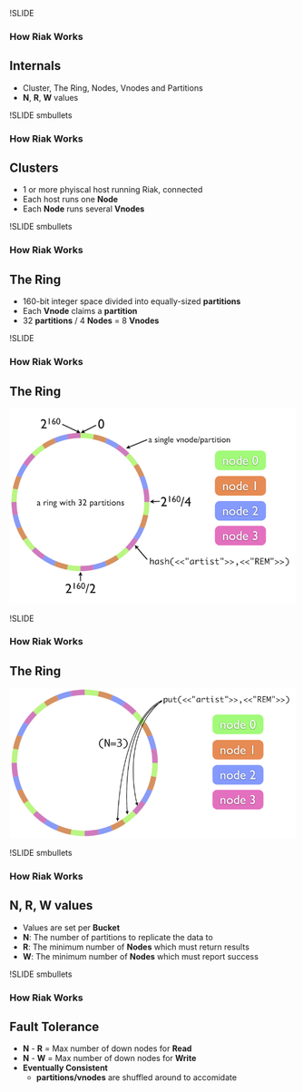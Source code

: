 !SLIDE 
### How Riak Works
## Internals

* Cluster, The Ring, Nodes, Vnodes and Partitions
* **N**, **R**, **W** values

!SLIDE smbullets
### How Riak Works
## Clusters

- 1 or more phyiscal host running Riak, connected
- Each host runs one **Node**
- Each **Node** runs several **Vnodes**


!SLIDE smbullets
### How Riak Works
## The Ring

- 160-bit integer space divided into equally-sized **partitions**
- Each **Vnode** claims a **partition**
- 32 **partitions** / 4 **Nodes** = 8 **Vnodes**

!SLIDE
### How Riak Works
## The Ring

![the one ring](riak-ring.png)

!SLIDE
### How Riak Works
## The Ring

![data-distribution](data-distribution.png)

!SLIDE smbullets
### How Riak Works
## N, R, W values

- Values are set per **Bucket**
- **N**: The number of partitions to replicate the data to
- **R**: The minimum number of **Nodes** which must return results
- **W**: The minimum number of **Nodes** which must report success 

!SLIDE smbullets
### How Riak Works
## Fault Tolerance

- **N** - **R** = Max number of down nodes for **Read**
- **N** - **W** = Max number of down nodes for **Write**
- **Eventually Consistent**  
  - **partitions/vnodes** are shuffled around to accomidate
